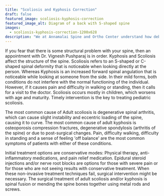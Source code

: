 ```yaml
---
title: "Scoliosis and Kyphosis Correction"
draft: false
featured_image: scoliosis-kyphosis-correction
featured_image_alt: Diagram of a back with S-shaped spine
images:
  - scoliosis-kyphosis-correction-1200x628
description: "We at Annamalai Spine and Ortho Center understand how debilitating a spine fracture can be. Unlike a fracture in any other bone, a fracture in the spine can really put you out of action. From experiencing a nagging pain to not being able to stand or walk around t or even be paralyzed, the impact of a spinal injury or fracture can be quite dire."
---
```


If you fear that there is some structural problem with your spine, then an appointment with Dr. Vignesh Pushparaj is in order. Kyphosis and Scoliosis affect the structure of the spine. Scoliosis refers to an S-shaped or C-shaped spinal deformity that is noticeable when looking directly at the person. <!--more--> Whereas Kyphosis is an increased forward spinal angulation that is noticeable while looking at someone from the side. In their mild forms, both conditions do not interfere with the normal functioning of the individual. However, if it causes pain and difficulty in walking or standing, then it calls for a visit to the doctor. Scoliosis occurs mostly in children, which worsens with age and maturity. Timely intervention is the key to treating pediatric scoliosis.

The most common cause of Adult scoliosis is degenerative spinal arthritis, which can cause slight instability and eccentric loading of the spine, causing it to curve. The most common cause of adult kyphosis is osteoporosis compression fractures, degenerative spondylosis (arthritis of the spine) or due to post-surgical changes. Pain, difficulty walking, difficulty in standing and a sense of feeling 'off balance' are the most common symptoms of patients with either of these conditions.

Initial treatment options are conservative modes: Physical therapy, anti-inflammatory medications, and pain relief medication. Epidural steroid injections and/or nerve root blocks are options for those with severe pain or for those who are not seeing results with conservative treatment. When these non-invasive treatment techniques fail, surgical intervention might be necessary. The surgical treatment of adult scoliosis and/or kyphosis is spinal fusion or mending the spine bones together using metal rods and screws.
